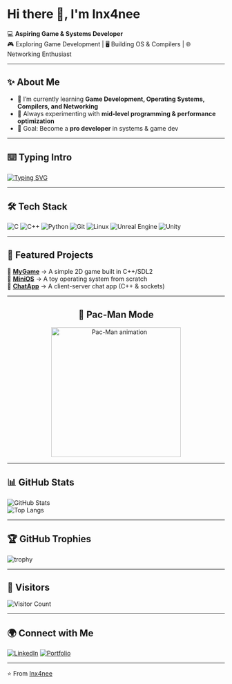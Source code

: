 # Hi there 👋, I'm Inx4nee

💻 **Aspiring Game & Systems Developer**  
🎮 Exploring Game Development | 🖥️ Building OS & Compilers | 🌐 Networking Enthusiast  

---

## ✨ About Me
- 🔭 I’m currently learning **Game Development, Operating Systems, Compilers, and Networking**  
- 🌱 Always experimenting with **mid-level programming & performance optimization**  
- 🎯 Goal: Become a **pro developer** in systems & game dev 

---

## ⌨️ Typing Intro
[![Typing SVG](https://readme-typing-svg.herokuapp.com?color=F75C7E&lines=Aspiring+Game+Developer;Systems+%26+Compiler+Learner;Networking+Enthusiast;Always+Learning+New+Things)](https://git.io/typing-svg)

---

## 🛠️ Tech Stack
![C](https://img.shields.io/badge/C-A8B9CC?style=for-the-badge&logo=c&logoColor=white)
![C++](https://img.shields.io/badge/C++-00599C?style=for-the-badge&logo=cplusplus&logoColor=white)
![Python](https://img.shields.io/badge/Python-3776AB?style=for-the-badge&logo=python&logoColor=white)
![Git](https://img.shields.io/badge/Git-F05032?style=for-the-badge&logo=git&logoColor=white)
![Linux](https://img.shields.io/badge/Linux-FCC624?style=for-the-badge&logo=linux&logoColor=black)
![Unreal Engine](https://img.shields.io/badge/Unreal%20Engine-0E1128?style=for-the-badge&logo=unrealengine&logoColor=white)
![Unity](https://img.shields.io/badge/Unity-100000?style=for-the-badge&logo=unity&logoColor=white)

---

## 📌 Featured Projects
🔹 [**MyGame**](#) → A simple 2D game built in C++/SDL2  
🔹 [**MiniOS**](#) → A toy operating system from scratch  
🔹 [**ChatApp**](#) → A client-server chat app (C++ & sockets)  

---

<h2 align="center">👾 Pac-Man Mode</h2>
<p align="center">
  <img src="https://raw.githubusercontent.com/innng/innng/master/assets/pacman.gif" width="300" alt="Pac-Man animation" />
</p>

---

## 📊 GitHub Stats
![GitHub Stats](https://github-readme-stats.vercel.app/api?username=Inx4nee&show_icons=true&theme=radical)  
![Top Langs](https://github-readme-stats.vercel.app/api/top-langs/?username=Inx4nee&layout=compact&theme=radical)  

---

## 🏆 GitHub Trophies
![trophy](https://github-profile-trophy.vercel.app/?username=Inx4nee&theme=radical&no-frame=true&margin-w=15)

---

## 👀 Visitors
![Visitor Count](https://komarev.com/ghpvc/?username=Inx4nee&color=blueviolet&style=for-the-badge)

---

## 🌍 Connect with Me
[![LinkedIn](https://img.shields.io/badge/LinkedIn-0077B5?style=for-the-badge&logo=linkedin&logoColor=white)](https://www.linkedin.com/in/arnab-mandal-217042386)
[![Portfolio](https://img.shields.io/badge/Portfolio-000000?style=for-the-badge&logo=About.me&logoColor=white)](https://yourwebsite.com)

---

⭐️ From [Inx4nee](https://github.com/Inx4nee)
